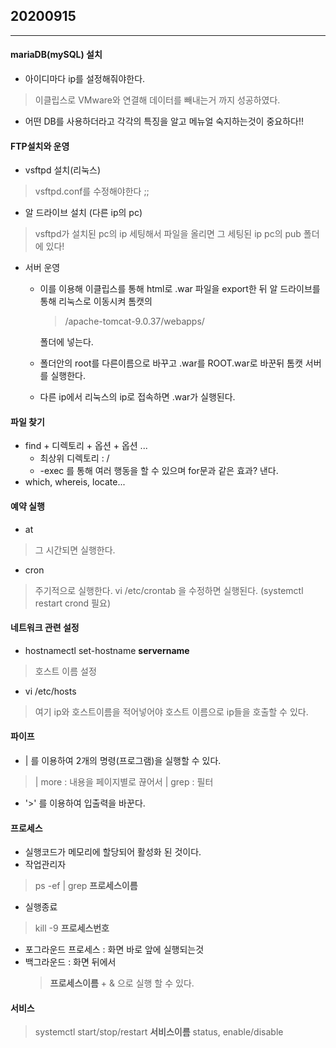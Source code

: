 ## 20200915
---
#### mariaDB(mySQL) 설치
- 아이디마다 ip를 설정해줘야한다.
> 이클립스로 VMware와 연결해 데이터를 빼내는거 까지 성공하였다.
- 어떤 DB를 사용하더라고 각각의 특징을 알고 메뉴얼 숙지하는것이 중요하다!!

#### FTP설치와 운영
- vsftpd 설치(리눅스)
> vsftpd.conf를 수정해야한다 ;;
- 알 드라이브 설치 (다른 ip의 pc)
> vsftpd가 설치된 pc의 ip 세팅해서 파일을 올리면 그 세팅된 ip pc의 pub 폴더에 있다!

- 서버 운영
    - 이를 이용해 이클립스를 통해 html로 .war 파일을 export한 뒤 알 드라이브를 통해 리눅스로 이동시켜 톰캣의
        >/apache-tomcat-9.0.37/webapps/   

        폴더에 넣는다.
    - 폴더안의 root를 다른이름으로 바꾸고 .war를 ROOT.war로 바꾼뒤 톰캣 서버를 실행한다.
    - 다른 ip에서 리눅스의 ip로 접속하면 .war가 실행된다. 

#### 파일 찾기
- find + 디렉토리 + 옵션 +  옵션 ...
    - 최상위 디렉토리 : /
    - -exec 를 통해 여러 행동을 할 수 있으며 for문과 같은 효과? 낸다.
- which, whereis, locate...

#### 예약 실행
- at 
> 그 시간되면 실행한다.
- cron 
> 주기적으로 실행한다.
> vi /etc/crontab 을 수정하면 실행된다. (systemctl restart crond 필요)

#### 네트워크 관련 설정
- hostnamectl set-hostname __servername__
> 호스트 이름 설정
- vi /etc/hosts
> 여기 ip와 호스트이름을 적어넣어야 호스트 이름으로 ip들을 호출할 수 있다.


#### 파이프 
- | 를 이용하여 2개의 명령(프로그램)을 실행할 수 있다.
> | more : 내용을 페이지별로 끊어서
| grep : 필터
- '>' 를 이용하여 입출력을 바꾼다.

#### 프로세스
- 실행코드가 메모리에 할당되어 활성화 된 것이다.
- 작업관리자
> ps -ef | grep __프로세스이름__
- 실행종료
> kill -9 __프로세스번호__
- 포그라운드 프로세스 : 화면 바로 앞에 실행되는것
- 백그라운드 : 화면 뒤에서
    > __프로세스이름__ + & 으로 실행 할 수 있다.

#### 서비스
> systemctl start/stop/restart __서비스이름__
> status, enable/disable